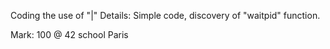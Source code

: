 Coding the use of "|"
Details: Simple code, discovery of "waitpid" function.

Mark: 100
@ 42 school Paris
